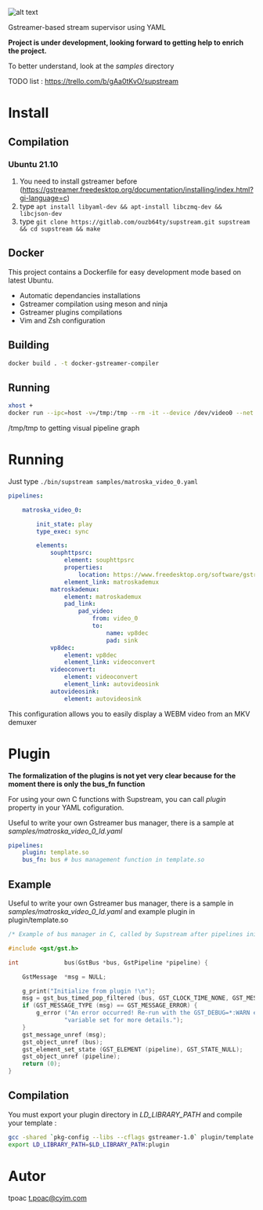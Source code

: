 
![alt text](https://gitlab.com/ouzb64ty/supstream/-/raw/main/images/supstream-logo.png)

Gstreamer-based stream supervisor using YAML

**Project is under development, looking forward to getting help to enrich the project.**

To better understand, look at the _samples_ directory

TODO list : https://trello.com/b/gAa0tKvO/supstream

# Install

## Compilation

### Ubuntu 21.10

1. You need to install gstreamer before (https://gstreamer.freedesktop.org/documentation/installing/index.html?gi-language=c)
2. type `apt install libyaml-dev && apt-install libczmq-dev && libcjson-dev`
3. type `git clone https://gitlab.com/ouzb64ty/supstream.git supstream && cd supstream && make`

## Docker

This project contains a Dockerfile for easy development mode based on latest Ubuntu.

- Automatic dependancies installations
- Gstreamer compilation using meson and ninja
- Gstreamer plugins compilations
- Vim and Zsh configuration

## Building

```bash
docker build . -t docker-gstreamer-compiler
```

## Running

```bash
xhost +
docker run --ipc=host -v=/tmp:/tmp --rm -it --device /dev/video0 --net host -e DISPLAY=$DISPLAY supstream
```

/tmp/tmp to getting visual pipeline graph

# Running

Just type `./bin/supstream samples/matroska_video_0.yaml`

```yaml
pipelines:

    matroska_video_0:

        init_state: play
        type_exec: sync

        elements:
            souphttpsrc:
                element: souphttpsrc
                properties:
                    location: https://www.freedesktop.org/software/gstreamer-sdk/data/media/sintel_trailer-480p.webm
                element_link: matroskademux
            matroskademux:
                element: matroskademux
                pad_link:
                    pad_video:
                        from: video_0
                        to:
                            name: vp8dec
                            pad: sink
            vp8dec:
                element: vp8dec
                element_link: videoconvert
            videoconvert:
                element: videoconvert
                element_link: autovideosink
            autovideosink:
                element: autovideosink
```
This configuration allows you to easily display a WEBM video from an MKV demuxer

# Plugin

**The formalization of the plugins is not yet very clear because for the moment there is only the bus_fn function**

For using your own C functions with Supstream,
you can call _plugin_ property in your YAML cofiguration.

Useful to write your own Gstreamer bus manager, there is a sample at _samples/matroska_video_0_ld.yaml_

```yaml
pipelines:
    plugin: template.so
    bus_fn: bus # bus management function in template.so
```

## Example

Useful to write your own Gstreamer bus manager, there is a sample in _samples/matroska_video_0_ld.yaml_ and example plugin in plugin/template.so

```c
/* Example of bus manager in C, called by Supstream after pipelines initialization */

#include <gst/gst.h>

int				bus(GstBus *bus, GstPipeline *pipeline) {

    GstMessage	*msg = NULL;

    g_print("Initialize from plugin !\n");
    msg = gst_bus_timed_pop_filtered (bus, GST_CLOCK_TIME_NONE, GST_MESSAGE_EOS);
    if (GST_MESSAGE_TYPE (msg) == GST_MESSAGE_ERROR) {
        g_error ("An error occurred! Re-run with the GST_DEBUG=*:WARN environment "
                "variable set for more details.");
    }
    gst_message_unref (msg);
    gst_object_unref (bus);
    gst_element_set_state (GST_ELEMENT (pipeline), GST_STATE_NULL);
    gst_object_unref (pipeline);
    return (0);
}
```

## Compilation

You must export your plugin directory in _LD_LIBRARY_PATH_ and compile your template :
```bash
gcc -shared `pkg-config --libs --cflags gstreamer-1.0` plugin/template.c -o plugin/template.so
export LD_LIBRARY_PATH=$LD_LIBRARY_PATH:plugin
```

# Autor

tpoac <t.poac@cyim.com>
